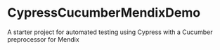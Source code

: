 # CypressCucumberMendixDemo
A starter project for automated testing using Cypress with a Cucumber preprocessor for Mendix

